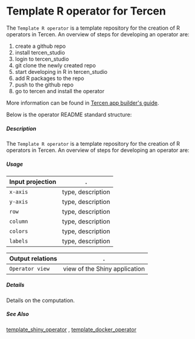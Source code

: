 # Template R operator for Tercen

The `Template R operator` is a template repository for the creation of R operators in Tercen. An overview of steps for developing an operator are:

1. create a github repo
2. install tercen_studio
3. login to tercen_studio
4. git clone the newly created repo
5. start developing in R in tercen_studio
6. add R packages to the repo
7. push to the github repo
8. go to tercen and install the operator

More information can be found in [Tercen app builder's guide](https://tercen.github.io/appbuilders-guide/).

Below is the operator README standard structure:

##### Description

The `Template R operator` is a template repository for the creation of R operators in Tercen. An overview of steps for developing an operator are:

##### Usage

Input projection|.
---|---
`x-axis`        | type, description 
`y-axis`        | type, description 
`row`           | type, description 
`column`        | type, description 
`colors`        | type, description 
`labels`        | type, description 

Output relations|.
---|---
`Operator view`        | view of the Shiny application

##### Details

Details on the computation.

##### See Also

[template_shiny_operator](https://github.com/tercen/template_shiny_operator)
, [template_docker_operator](https://github.com/tercen/template_docker_operator)

